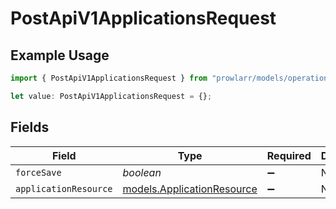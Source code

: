 # PostApiV1ApplicationsRequest

## Example Usage

```typescript
import { PostApiV1ApplicationsRequest } from "prowlarr/models/operations";

let value: PostApiV1ApplicationsRequest = {};
```

## Fields

| Field                                                             | Type                                                              | Required                                                          | Description                                                       |
| ----------------------------------------------------------------- | ----------------------------------------------------------------- | ----------------------------------------------------------------- | ----------------------------------------------------------------- |
| `forceSave`                                                       | *boolean*                                                         | :heavy_minus_sign:                                                | N/A                                                               |
| `applicationResource`                                             | [models.ApplicationResource](../../models/applicationresource.md) | :heavy_minus_sign:                                                | N/A                                                               |